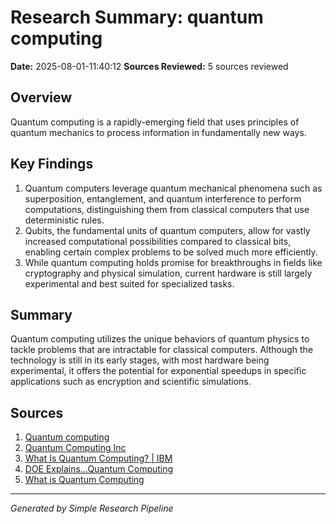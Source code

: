 # Research Summary: quantum computing
**Date:** 2025-08-01-11:40:12
**Sources Reviewed:** 5 sources reviewed

## Overview
Quantum computing is a rapidly-emerging field that uses principles of quantum mechanics to process information in fundamentally new ways.

## Key Findings
1. Quantum computers leverage quantum mechanical phenomena such as superposition, entanglement, and quantum interference to perform computations, distinguishing them from classical computers that use deterministic rules.
2. Qubits, the fundamental units of quantum computers, allow for vastly increased computational possibilities compared to classical bits, enabling certain complex problems to be solved much more efficiently.
3. While quantum computing holds promise for breakthroughs in fields like cryptography and physical simulation, current hardware is still largely experimental and best suited for specialized tasks.

## Summary
Quantum computing utilizes the unique behaviors of quantum physics to tackle problems that are intractable for classical computers. Although the technology is still in its early stages, with most hardware being experimental, it offers the potential for exponential speedups in specific applications such as encryption and scientific simulations.

## Sources
1. [Quantum computing](https://en.wikipedia.org/wiki/Quantum_computing)
2. [Quantum Computing Inc](https://quantumcomputinginc.com/)
3. [What Is Quantum Computing? | IBM](https://www.ibm.com/think/topics/quantum-computing)
4. [DOE Explains...Quantum Computing](https://www.energy.gov/science/doe-explainsquantum-computing)
5. [What is Quantum Computing](https://azure.microsoft.com/en-us/resources/cloud-computing-dictionary/what-is-quantum-computing)

---
*Generated by Simple Research Pipeline*